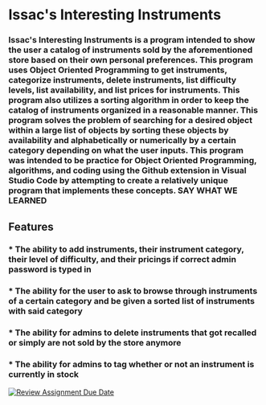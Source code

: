 # Issac's Interesting Instruments
### Issac's Interesting Instruments is a program intended to show the user a catalog of instruments sold by the aforementioned store based on their own personal preferences. This program uses Object Oriented Programming to get instruments, categorize instruments, delete instruments, list difficulty levels, list availability, and list prices for instruments. This program also utilizes a sorting algorithm in order to keep the catalog of instruments organized in a reasonable manner. This program solves the problem of searching for a desired object within a large list of objects by sorting these objects by availability and alphabetically or numerically by a certain category depending on what the user inputs. This program was intended to be practice for Object Oriented Programming, algorithms, and coding using the Github extension in Visual Studio Code by attempting to create a relatively unique program that implements these concepts. **SAY WHAT WE LEARNED**

## Features
### * The ability to add instruments, their instrument category, their level of difficulty, and their pricings if correct admin password is typed in
### * The ability for the user to ask to browse through instruments of a certain category and be given a sorted list of instruments with said category
### * The ability for admins to delete instruments that got recalled or simply are not sold by the store anymore
### * The ability for admins to tag whether or not an instrument is currently in stock

[![Review Assignment Due Date](https://classroom.github.com/assets/deadline-readme-button-22041afd0340ce965d47ae6ef1cefeee28c7c493a6346c4f15d667ab976d596c.svg)](https://classroom.github.com/a/OgHQm8Y-)
